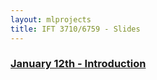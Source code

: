 ```yaml
---
layout: mlprojects
title: IFT 3710/6759 - Slides
---
```


### [January 12th - Introduction](20220112-introduction)
